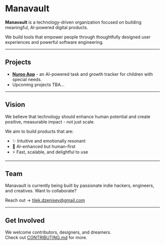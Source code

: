 # Manavault

**Manavault** is a technology-driven organization focused on building meaningful, AI-powered digital products.

We build tools that empower people through thoughtfully designed user experiences and powerful software engineering.

---

##  Projects

- [**Nuroo App**](https://github.com/Manavolt-Dev/nuroo-app) - an AI-powered task and growth tracker for children with special needs.
- Upcoming projects TBA...

---

##  Vision

We believe that technology should enhance human potential and create positive, measurable impact - not just scale.

We aim to build products that are:

- ✨ Intuitive and emotionally resonant
- 🧠 AI-enhanced but human-first
- ⚡️ Fast, scalable, and delightful to use

---

##  Team

Manavault is currently being built by passionate indie hackers, engineers, and creatives. Want to collaborate?

Reach out → [tilek.dzenisev@gmail.com](mailto:tilek.dzenisev@gmail.com)

---

##  Get Involved

We welcome contributors, designers, and dreamers.  
Check out [CONTRIBUTING.md](https://github.com/Manavolt-Dev/nuroo-app/blob/development/CONTRIBUTING.md) for more.

